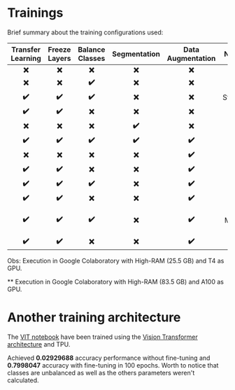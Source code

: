 # Trainings

Brief summary about the training configurations used:

Transfer Learning | Freeze Layers | Balance Classes | Segmentation | Data Augmentation | Normalization | Custom Optimizer | Callback | ConvNeXt | ResNetV2 | Xception
:---: | :---: | :---: | :---: | :---: | :---: | :---: | :---: | :---: | :---: | :---:
**:x:** | **:x:** | **:x:** | **:x:** | **:x:** | **:x:** | **:x:** | **:x:** | [Notebook](convnext/convNextRaw.ipynb) | [Notebook](resnetv2/resNetRaw.ipynb) | [Notebook](xception/xceptionRaw.ipynb)
**:x:** | **:x:** | **:heavy_check_mark:** | **:x:** | **:x:** | **:x:** | **:x:** | **:x:** | [Notebook](convnext/convnextRawBalanced.ipynb) | [Notebook](resnetv2/resnetRawBalanced.ipynb) | [Notebook](xception/xceptionRawBalanced.ipynb)
**:heavy_check_mark:** | **:heavy_check_mark:** | **:heavy_check_mark:** | **:x:** | **:x:** | StandardScaler | **:x:** | **:x:** | [Notebook](convnext/convnextBalancedNormTransf.ipynb) | [Notebook](resnetv2/resnetBalancedNormTransf.ipynb) | [Notebook](xception/xceptionBalancedNormTransf.ipynb)**
**:heavy_check_mark:** | **:heavy_check_mark:** | **:x:** | **:x:** | **:x:** | **:x:** | **:x:** | **:x:** | [Notebook](convnext/convnextTransf.ipynb) | [Notebook](resnetv2/resnetTransf.ipynb) | [Notebook](xception/xceptionTransf.ipynb)
**:x:** | **:x:** | **:x:** | **:heavy_check_mark:** | **:x:** | **:x:** | **:x:** | **:x:** | [Notebook](convnext/convnextSegmentation.ipynb) | [Notebook](resnetv2/resnetSegmentation.ipynb) | [Notebook](xception/xceptionSegmentation.ipynb)
**:heavy_check_mark:** | **:heavy_check_mark:** | **:heavy_check_mark:** | **:heavy_check_mark:** | **:heavy_check_mark:** | **:x:** | **:heavy_check_mark:** | **:x:** | [Notebook](convnext/convnextAll.ipynb)** | [Notebook](resnetv2/resnetAll.ipynb)** | [Notebook](xception/xceptionAll.ipynb)**
**:x:** | **:x:** | **:x:** | **:x:** | **:heavy_check_mark:** | **:x:** | **:x:** | **:x:** | [Notebook](convnext/convnextDataaugmentation.ipynb)** | [Notebook](resnetv2/resnetDataaugmentation.ipynb)** | [Notebook](xception/xceptionDataaugmentation.ipynb)**
**:heavy_check_mark:** | **:heavy_check_mark:** | **:x:** | **:x:** | **:heavy_check_mark:** | **:x:** | **:x:** | **:x:** | [Notebook](convnext/convnextDataAugmentationTransf.ipynb)** | [Notebook](resnetv2/resnetDataAugmentationTransf.ipynb)** | [Notebook](xception/xceptionDataAugmentationTransf.ipynb)**
**:heavy_check_mark:** | **:heavy_check_mark:** | **:heavy_check_mark:** | **:x:** | **:heavy_check_mark:** | **:x:** | **:x:** | **:x:** | [Notebook](convnext/convnextDataAugmentationTransfBalanced.ipynb)** | [Notebook](resnetv2/resnetDataAugmentationTransfBalanced.ipynb)** | [Notebook](xception/xceptionDataAugmentationTransfBalanced.ipynb)**
**:heavy_check_mark:** | **:heavy_check_mark:** | **:x:** | **:x:** | **:heavy_check_mark:** | **:x:** | **:x:** | **:x:** | [Notebook](convnext/convnextDataAugmentationTransf.ipynb)** | [Notebook](resnetv2/resnetDataAugmentationTransf.ipynb)** | [Notebook](xception/xceptionDataAugmentationTransf.ipynb)**
**:heavy_check_mark:** | **:heavy_check_mark:** | **:heavy_check_mark:** | **:x:** | **:heavy_check_mark:** | MinMaxScaler | **:heavy_check_mark:** | **:x:** | [Notebook](convnext/ConvnextDataAugTransfBalMinMaxOpt.ipynb)** | [Notebook](resnetv2/ResnetDataAugTransfBalMinMaxOpt.ipynb)** | Not trained due to low RAM**
**:heavy_check_mark:** | **:heavy_check_mark:** | **:x:** | **:x:** | **:heavy_check_mark:** | **:x:** | **:heavy_check_mark:** | **:x:** | [Notebook](convnext/convnextDataAugTransfBalOpt.ipynb)** | [Notebook](resnetv2/resnetDataAugTransfBalOpt.ipynb)** | [Notebook](xception/xceptionDataAugTransfBalOpt.ipynb)**

Obs: Execution in Google Colaboratory with High-RAM (25.5 GB) and T4 as GPU.

** Execution in Google Colaboratory with High-RAM (83.5 GB) and A100 as GPU.

<!--
**:heavy_check_mark:**
**:x:**
-->

# Another training architecture

The [VIT notebook](VIT.ipynb) have been trained using the [Vision Transformer architecture](https://github.com/google-research/vision_transformer) and TPU.

Achieved **0.02929688** accuracy performance without fine-tuning and **0.7998047** accuracy with fine-tuning in 100 epochs. Worth to notice that classes are unbalanced as well as the others parameters weren't calculated.

